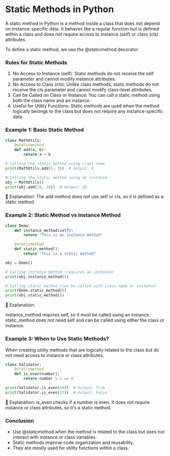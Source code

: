 # Static Methods in Python
A static method in Python is a method inside a class that does not depend on instance-specific data. It behaves like a regular function but is defined within a class and does not require access to instance (self) or class (cls) attributes.

To define a static method, we use the @staticmethod decorator.

### Rules for Static Methods
1. No Access to Instance (self): Static methods do not receive the self parameter and cannot modify instance attributes.
2. No Access to Class (cls): Unlike class methods, static methods do not receive the cls parameter and cannot modify class-level attributes.
3. Can be Called on Class or Instance: You can call a static method using both the class name and an instance.
4. Useful for Utility Functions: Static methods are used when the method logically belongs to the class but does not require any instance-specific data.

### Example 1: Basic Static Method
```python
class MathUtils:
    @staticmethod
    def add(a, b):
        return a + b

# Calling the static method using class name
print(MathUtils.add(5, 3))  # Output: 8

# Calling the static method using an instance
obj = MathUtils()
print(obj.add(10, 20))  # Output: 30
```
🔹 Explanation: The add method does not use self or cls, so it is defined as a static method.

### Example 2: Static Method vs Instance Method
```python
class Demo:
    def instance_method(self):
        return "This is an instance method"

    @staticmethod
    def static_method():
        return "This is a static method"

obj = Demo()

# Calling instance method (requires an instance)
print(obj.instance_method())  

# Calling static method (can be called with class name or instance)
print(Demo.static_method())  
print(obj.static_method())  
```
🔹 Explanation:

instance_method requires self, so it must be called using an instance.
static_method does not need self and can be called using either the class or instance.

### Example 3: When to Use Static Methods?
When creating utility methods that are logically related to the class but do not need access to instance or class attributes.
```python
class Validator:
    @staticmethod
    def is_even(number):
        return number % 2 == 0

print(Validator.is_even(10))  # Output: True
print(Validator.is_even(15))  # Output: False
```
🔹 Explanation: is_even checks if a number is even. It does not require instance or class attributes, so it's a static method.


### Conclusion
- Use @staticmethod when the method is related to the class but does not interact with instance or class variables.
- Static methods improve code organization and reusability.
- They are mostly used for utility functions within a class.

